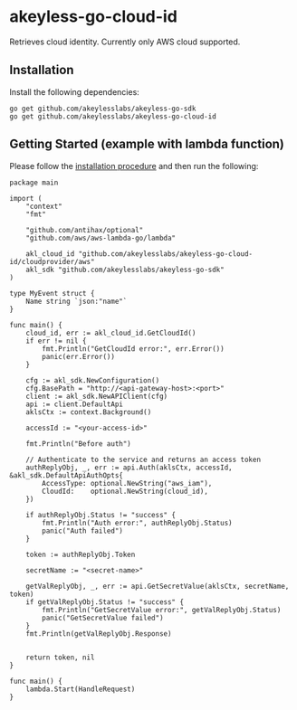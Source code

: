 # akeyless-go-cloud-id
Retrieves cloud identity. Currently only AWS cloud supported. 

## Installation

Install the following dependencies:

```shell
go get github.com/akeylesslabs/akeyless-go-sdk
go get github.com/akeylesslabs/akeyless-go-cloud-id
```

## Getting Started (example with lambda function)

Please follow the [installation procedure](#installation) and then run the following:

```golang
package main

import (
	"context"
	"fmt"

	"github.com/antihax/optional"
	"github.com/aws/aws-lambda-go/lambda"
  
	akl_cloud_id "github.com/akeylesslabs/akeyless-go-cloud-id/cloudprovider/aws"
	akl_sdk "github.com/akeylesslabs/akeyless-go-sdk"
)

type MyEvent struct {
	Name string `json:"name"`
}

func main() {
	cloud_id, err := akl_cloud_id.GetCloudId()
	if err != nil {
		fmt.Println("GetCloudId error:", err.Error())
		panic(err.Error())
	}

	cfg := akl_sdk.NewConfiguration()
	cfg.BasePath = "http://<api-gateway-host>:<port>"
	client := akl_sdk.NewAPIClient(cfg)
	api := client.DefaultApi
	aklsCtx := context.Background()

	accessId := "<your-access-id>"

	fmt.Println("Before auth")

	// Authenticate to the service and returns an access token
	authReplyObj, _, err := api.Auth(aklsCtx, accessId, &akl_sdk.DefaultApiAuthOpts{
		AccessType: optional.NewString("aws_iam"),
		CloudId:    optional.NewString(cloud_id),
	})
  
	if authReplyObj.Status != "success" {
		fmt.Println("Auth error:", authReplyObj.Status)
		panic("Auth failed")
	}

	token := authReplyObj.Token

	secretName := "<secret-name>"
  
	getValReplyObj, _, err := api.GetSecretValue(aklsCtx, secretName, token)
	if getValReplyObj.Status != "success" {
		fmt.Println("GetSecretValue error:", getValReplyObj.Status)
		panic("GetSecretValue failed")
	}
	fmt.Println(getValReplyObj.Response)


	return token, nil
}

func main() {
	lambda.Start(HandleRequest)
}
```
